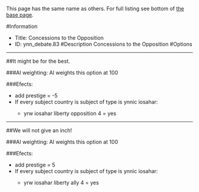 This page has the same name as others. For full listing see bottom of [the base page](concessions_to_the_opposition2.md).

#Information
 - Title: Concessions to the Opposition
 - ID: ynn_debate.83
#Description
Concessions to the Opposition
#Options

___
##It might be for the best.

###AI weighting:
AI weights this option at 100


###Efects:<ul><li>add prestige = -5</li><li>If every subject country is subject of type is ynnic iosahar:</li><ul><li>yrw iosahar liberty opposition 4 = yes</li></ul></ul>

___
##We will not give an inch!

###AI weighting:
AI weights this option at 100


###Efects:<ul><li>add prestige = 5</li><li>If every subject country is subject of type is ynnic iosahar:</li><ul><li>yrw iosahar liberty ally 4 = yes</li></ul></ul>
